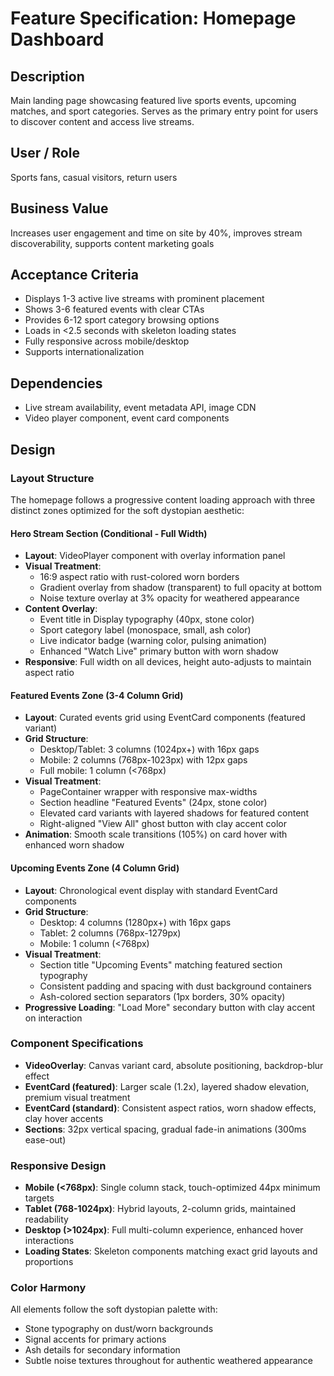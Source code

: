 # Feature Specification: Homepage Dashboard

## Description
Main landing page showcasing featured live sports events, upcoming matches, and sport categories. Serves as the primary entry point for users to discover content and access live streams.

## User / Role
Sports fans, casual visitors, return users

## Business Value
Increases user engagement and time on site by 40%, improves stream discoverability, supports content marketing goals

## Acceptance Criteria

* Displays 1-3 active live streams with prominent placement
* Shows 3-6 featured events with clear CTAs
* Provides 6-12 sport category browsing options
* Loads in <2.5 seconds with skeleton loading states
* Fully responsive across mobile/desktop
* Supports internationalization

## Dependencies
* Live stream availability, event metadata API, image CDN
* Video player component, event card components

## Design

### Layout Structure
The homepage follows a progressive content loading approach with three distinct zones optimized for the soft dystopian aesthetic:

#### Hero Stream Section (Conditional - Full Width)
- **Layout**: VideoPlayer component with overlay information panel
- **Visual Treatment**:
  - 16:9 aspect ratio with rust-colored worn borders
  - Gradient overlay from shadow (transparent) to full opacity at bottom
  - Noise texture overlay at 3% opacity for weathered appearance
- **Content Overlay**:
  - Event title in Display typography (40px, stone color)
  - Sport category label (monospace, small, ash color)
  - Live indicator badge (warning color, pulsing animation)
  - Enhanced "Watch Live" primary button with worn shadow
- **Responsive**: Full width on all devices, height auto-adjusts to maintain aspect ratio

#### Featured Events Zone (3-4 Column Grid)
- **Layout**: Curated events grid using EventCard components (featured variant)
- **Grid Structure**:
  - Desktop/Tablet: 3 columns (1024px+) with 16px gaps
  - Mobile: 2 columns (768px-1023px) with 12px gaps
  - Full mobile: 1 column (<768px)
- **Visual Treatment**:
  - PageContainer wrapper with responsive max-widths
  - Section headline "Featured Events" (24px, stone color)
  - Elevated card variants with layered shadows for featured content
  - Right-aligned "View All" ghost button with clay accent color
- **Animation**: Smooth scale transitions (105%) on card hover with enhanced worn shadow

#### Upcoming Events Zone (4 Column Grid)
- **Layout**: Chronological event display with standard EventCard components
- **Grid Structure**:
  - Desktop: 4 columns (1280px+) with 16px gaps
  - Tablet: 2 columns (768px-1279px)
  - Mobile: 1 column (<768px)
- **Visual Treatment**:
  - Section title "Upcoming Events" matching featured section typography
  - Consistent padding and spacing with dust background containers
  - Ash-colored section separators (1px borders, 30% opacity)
- **Progressive Loading**: "Load More" secondary button with clay accent on interaction

### Component Specifications
- **VideoOverlay**: Canvas variant card, absolute positioning, backdrop-blur effect
- **EventCard (featured)**: Larger scale (1.2x), layered shadow elevation, premium visual treatment
- **EventCard (standard)**: Consistent aspect ratios, worn shadow effects, clay hover accents
- **Sections**: 32px vertical spacing, gradual fade-in animations (300ms ease-out)

### Responsive Design
- **Mobile (<768px)**: Single column stack, touch-optimized 44px minimum targets
- **Tablet (768-1024px)**: Hybrid layouts, 2-column grids, maintained readability
- **Desktop (>1024px)**: Full multi-column experience, enhanced hover interactions
- **Loading States**: Skeleton components matching exact grid layouts and proportions

### Color Harmony
All elements follow the soft dystopian palette with:
- Stone typography on dust/worn backgrounds
- Signal accents for primary actions
- Ash details for secondary information
- Subtle noise textures throughout for authentic weathered appearance
